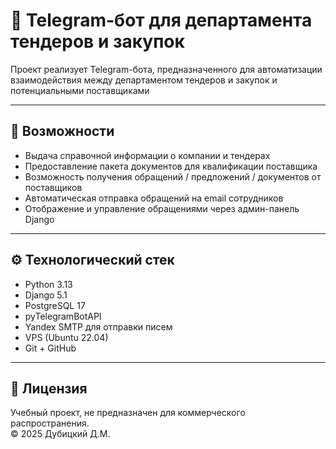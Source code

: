 # 🤖 Telegram-бот для департамента тендеров и закупок

Проект реализует Telegram-бота, предназначенного для автоматизации взаимодействия между департаментом тендеров и закупок и потенциальными поставщиками

---

## 📌 Возможности

- Выдача справочной информации о компании и тендерах  
- Предоставление пакета документов для квалификации поставщика  
- Возможность получения обращений / предложений / документов от поставщиков  
- Автоматическая отправка обращений на email сотрудников  
- Отображение и управление обращениями через админ-панель Django  

---

## ⚙️ Технологический стек

- Python 3.13  
- Django 5.1  
- PostgreSQL 17  
- pyTelegramBotAPI  
- Yandex SMTP для отправки писем  
- VPS (Ubuntu 22.04)  
- Git + GitHub  

---

## 🧾 Лицензия

Учебный проект, не предназначен для коммерческого распространения.  
© 2025 Дубицкий Д.М.
